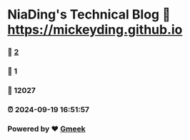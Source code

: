 # NiaDing's Technical Blog  :link: https://mickeyding.github.io 
### :page_facing_up: [2](https://mickeyding.github.io/tag.html) 
### :speech_balloon: 1 
### :hibiscus: 12027 
### :alarm_clock: 2024-09-19 16:51:57 
### Powered by :heart: [Gmeek](https://github.com/Meekdai/Gmeek)
